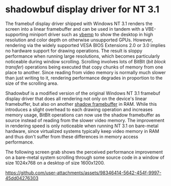 # shadowbuf display driver for NT 3.1

The framebuf display driver shipped with Windows NT 3.1 renders the screen into a linear framebuffer and can be used in tandem with a VBE-supporting miniport driver such as [vbemp](https://bearwindows.zcm.com.au/vbemp.htm) to show the desktop in high resolution and color depth on otherwise unsupported GPUs. However, rendering via the widely supported VESA BIOS Extensions 2.0 or 3.0 implies no hardware support for drawing operations. The result is sloppy performance when running large resolutions, which becomes particularly noticeable  during window scrolling. Scrolling involves lots of BitBlt (*bit block transfer*) operations being executed that copy chunks of memory from one place to another. Since reading from video memory is normally much slower than just writing to it, rendering performance degrades in proportion to the size of the scrolling area.

Shadowbuf is a modified version of the original Windows NT 3.1 framebuf display driver that does all rendering not only on the device's linear framebuffer, but also on another [shadow framebuffer](https://www.xfree86.org/4.1.0/apm5.html) in RAM. While this introduces a slight overhead to each drawing operation and increases memory usage, BitBlt operations can now use the shadow framebuffer as source instead of reading from the slower video memory. The improvement in rendering speed is only noticeable when running NT 3.1 on bare-metal hardware, since virtualized systems typically keep video memory in RAM and thus don't suffer from these differences in memory access performance.

The following screen grab shows the perceived performance improvement on a bare-metal system scrolling through some source code in a window of size 1024x768 on a desktop of size 1600x1200.

https://github.com/user-attachments/assets/98346414-5642-454f-9997-45dd04276303
